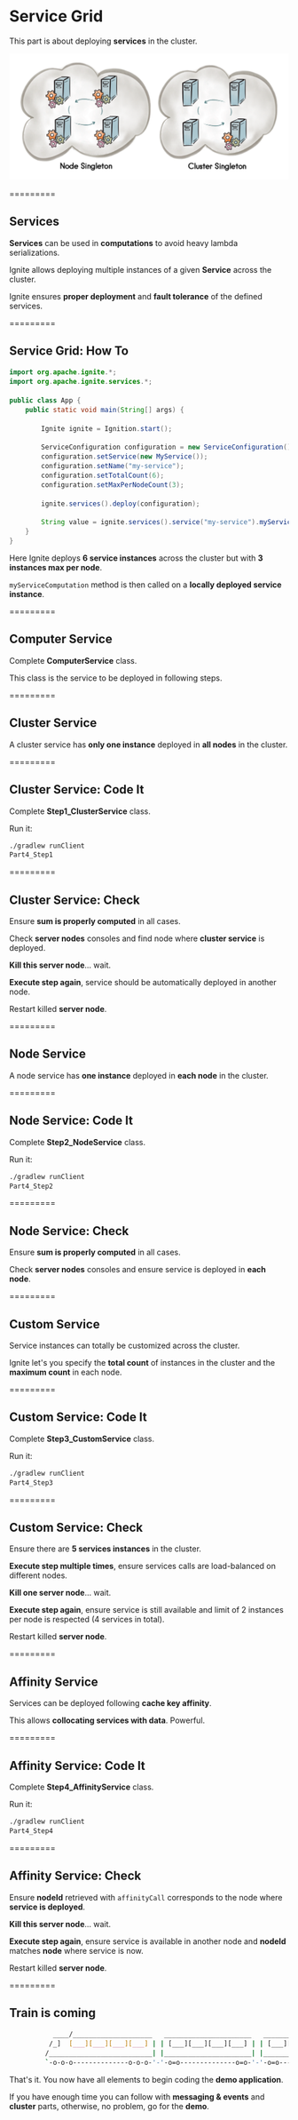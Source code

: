 # Service Grid

This part is about deploying **services** in the cluster.

![img](img/service-grid.png)

=========
## Services

**Services** can be used in **computations** to avoid heavy lambda serializations.

Ignite allows deploying multiple instances of a given **Service** across the cluster.

Ignite ensures **proper deployment** and **fault tolerance** of the defined services. 

=========
## Service Grid: How To

```java
import org.apache.ignite.*;
import org.apache.ignite.services.*;

public class App {
    public static void main(String[] args) {

        Ignite ignite = Ignition.start();

        ServiceConfiguration configuration = new ServiceConfiguration();
        configuration.setService(new MyService());
        configuration.setName("my-service");
        configuration.setTotalCount(6);
        configuration.setMaxPerNodeCount(3);

        ignite.services().deploy(configuration);

        String value = ignite.services().service("my-service").myServiceComputation();
    }
}
```

Here Ignite deploys **6 service instances** across the cluster but with **3 instances max per node**. 

`myServiceComputation` method is then called on a **locally deployed service instance**.

=========
## Computer Service

Complete **ComputerService** class.

This class is the service to be deployed in following steps.

=========
## Cluster Service

A cluster service has **only one instance** deployed in **all nodes** in the cluster.

=========
## Cluster Service: Code It

Complete **Step1_ClusterService** class.

Run it:
```bash
./gradlew runClient
Part4_Step1
```

=========
## Cluster Service: Check

Ensure **sum is properly computed** in all cases.

Check **server nodes** consoles and find node where **cluster service** is deployed.

**Kill this server node**... wait.

**Execute step again**, service should be automatically deployed in another node.

Restart killed **server node**.

=========
## Node Service

A node service has **one instance** deployed in **each node** in the cluster.

=========
## Node Service: Code It

Complete **Step2_NodeService** class.

Run it:
```bash
./gradlew runClient
Part4_Step2
```

=========
## Node Service: Check

Ensure **sum is properly computed** in all cases.

Check **server nodes** consoles and ensure service is deployed in **each node**.

=========
## Custom Service

Service instances can totally be customized across the cluster.

Ignite let's you specify the **total count** of instances in the cluster and the **maximum count** in each node.

=========
## Custom Service: Code It

Complete **Step3_CustomService** class.

Run it:
```bash
./gradlew runClient
Part4_Step3
```

=========
## Custom Service: Check

Ensure there are **5 services instances** in the cluster.

**Execute step multiple times**, ensure services calls are load-balanced on different nodes.

**Kill one server node**... wait.

**Execute step again**, ensure service is still available and limit of 2 instances per node is respected (4 services in total).

Restart killed **server node**.

=========
## Affinity Service

Services can be deployed following **cache key affinity**.

This allows **collocating services with data**. Powerful.

=========
## Affinity Service: Code It

Complete **Step4_AffinityService** class.

Run it:
```bash
./gradlew runClient
Part4_Step4
```

=========
## Affinity Service: Check

Ensure **nodeId** retrieved with `affinityCall` corresponds to the node where **service is deployed**.

**Kill this server node**... wait.

**Execute step again**, ensure service is available in another node and **nodeId** matches **node** where service is now.

Restart killed **server node**.

=========
## Train is coming

```sh
           ____/____________________   ______________________   ______________________ 
          /_]  [___][___][___][___] | | [___][___][___][___] | | [___][___][___][___] |
         /__________________________| |______________________| |______________________|
         `-o-o-o--------------o-o-o-'-'-o=o--------------o=o-'-'-o=o--------------o=o-'
```

That's it. You now have all elements to begin coding the **demo application**.

If you have enough time you can follow with **messaging & events** and **cluster** parts, otherwise, no problem, go for the **demo**.
